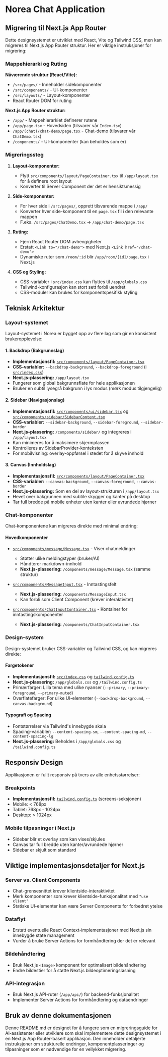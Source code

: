 
# Norea Chat Application

## Migrering til Next.js App Router

Dette designsystemet er utviklet med React, Vite og Tailwind CSS, men kan migreres til Next.js App Router struktur. Her er viktige instruksjoner for migrering:

### Mappehierarki og Ruting

**Nåværende struktur (React/Vite):**
- `/src/pages/` - Inneholder sidekomponenter
- `/src/components/` - UI-komponenter
- `/src/layouts/` - Layout-komponenter
- React Router DOM for ruting

**Next.js App Router struktur:**
- `/app/` - Mappehierarkiet definerer rutene
- `/app/page.tsx` - Hovedsiden (tilsvarer vår `Index.tsx`)
- `/app/(chat)/chat-demo/page.tsx` - Chat-demo (tilsvarer vår `ChatDemo.tsx`)
- `/components/` - UI-komponenter (kan beholdes som er)

### Migreringssteg

1. **Layout-komponenter:**
   - Flytt `src/components/layout/PageContainer.tsx` til `/app/layout.tsx` for å definere root layout
   - Konverter til Server Component der det er hensiktsmessig

2. **Side-komponenter:**
   - For hver side i `/src/pages/`, opprett tilsvarende mappe i `/app/`
   - Konverter hver side-komponent til en `page.tsx` fil i den relevante mappen
   - F.eks. `/src/pages/ChatDemo.tsx` → `/app/chat-demo/page.tsx`

3. **Ruting:**
   - Fjern React Router DOM avhengigheter
   - Erstatt `<Link to="/chat-demo">` med Next.js `<Link href="/chat-demo">`
   - Dynamiske ruter som `/room/:id` blir `/app/room/[id]/page.tsx` i Next.js

4. **CSS og Styling:**
   - CSS-variabler i `src/index.css` kan flyttes til `/app/globals.css`
   - Tailwind-konfigurasjon kan stort sett forbli uendret
   - CSS-moduler kan brukes for komponentspesifikk styling

## Teknisk Arkitektur

### Layout-systemet

Layout-systemet i Norea er bygget opp av flere lag som gir en konsistent brukeropplevelse:

#### 1. Backdrop (Bakgrunnslag)
- **Implementasjonsfil:** [`src/components/layout/PageContainer.tsx`](src/components/layout/PageContainer.tsx)
- **CSS-variabler:** `--backdrop-background`, `--backdrop-foreground` (i [`src/index.css`](src/index.css))
- **Next.js-plassering:** `/app/layout.tsx` 
- Fungerer som global bakgrunnsflate for hele applikasjonen
- Bruker en subtil lysegrå bakgrunn i lys modus (mørk modus tilgjengelig)

#### 2. Sidebar (Navigasjonslag)
- **Implementasjonsfil:** [`src/components/ui/sidebar.tsx`](src/components/ui/sidebar.tsx) og [`src/components/sidebar/SidebarContent.tsx`](src/components/sidebar/SidebarContent.tsx)
- **CSS-variabler:** `--sidebar-background`, `--sidebar-foreground`, `--sidebar-border`
- **Next.js-plassering:** `/components/sidebar/` og integreres i `/app/layout.tsx`
- Kan minimeres for å maksimere skjermplassen
- Kontrolleres av SidebarProvider-konteksten
- For mobilvisning: overlay-oppførsel i stedet for å skyve innhold

#### 3. Canvas (Innholdslag)
- **Implementasjonsfil:** [`src/components/layout/PageContainer.tsx`](src/components/layout/PageContainer.tsx)
- **CSS-variabler:** `--canvas-background`, `--canvas-foreground`, `--canvas-border`
- **Next.js-plassering:** Som en del av layout-strukturen i `/app/layout.tsx`
- Hevet over bakgrunnen med subtile skygger og kanter på desktop
- Tar full bredde på mobile enheter uten kanter eller avrundede hjørner

### Chat-komponenter

Chat-komponentene kan migreres direkte med minimal endring:

#### Hovedkomponenter
- [`src/components/message/Message.tsx`](src/components/message/Message.tsx) - Viser chatmeldinger
  - Støtter ulike meldingstyper (bruker/AI)
  - Håndterer markdown-innhold
  - **Next.js-plassering:** `/components/message/Message.tsx` (samme struktur)

- [`src/components/MessageInput.tsx`](src/components/MessageInput.tsx) - Inntastingsfelt
  - **Next.js-plassering:** `/components/MessageInput.tsx`
  - Kan forbli som Client Component (krever interaktivitet)

- [`src/components/ChatInputContainer.tsx`](src/components/ChatInputContainer.tsx) - Kontainer for inntastingskomponenter
  - **Next.js-plassering:** `/components/ChatInputContainer.tsx`

### Design-system

Design-systemet bruker CSS-variabler og Tailwind CSS, og kan migreres direkte:

#### Fargetokener
- **Implementasjonsfil:** [`src/index.css`](src/index.css) og [`tailwind.config.ts`](tailwind.config.ts)
- **Next.js-plassering:** `/app/globals.css` og `/tailwind.config.ts`
- Primærfarger: Lilla tema med ulike nyanser (`--primary`, `--primary-foreground`, `--primary-muted`)
- Overflatefarger: For ulike UI-elementer (`--backdrop-background`, `--canvas-background`)

#### Typografi og Spacing
- Fontstørrelser via Tailwind's innebygde skala
- Spacing-variabler: `--content-spacing-sm`, `--content-spacing-md`, `--content-spacing-lg`
- **Next.js-plassering:** Beholdes i `/app/globals.css` og `/tailwind.config.ts`

## Responsiv Design

Applikasjonen er fullt responsiv på tvers av alle enhetsstørrelser:

### Breakpoints
- **Implementasjonsfil:** [`tailwind.config.ts`](tailwind.config.ts) (screens-seksjonen)
- Mobile: < 768px
- Tablet: 768px - 1024px
- Desktop: > 1024px

### Mobile tilpasninger i Next.js
- Sidebar blir et overlay som kan vises/skjules
- Canvas tar full bredde uten kanter/avrundede hjørner
- Sidebar er skjult som standard

## Viktige implementasjonsdetaljer for Next.js

### Server vs. Client Components
- Chat-grensesnittet krever klientside-interaktivitet
- Merk komponenter som krever klientside-funksjonalitet med `"use client"`
- Statiske UI-elementer kan være Server Components for forbedret ytelse

### Dataflyt
- Erstatt eventuelle React Context-implementasjoner med Next.js sin innebygde state management
- Vurder å bruke Server Actions for formhåndtering der det er relevant

### Bildehåndtering
- Bruk Next.js `<Image>` komponent for optimalisert bildehåndtering
- Endre bildestier for å støtte Next.js bildeoptimeringsløsning

### API-integrasjon
- Bruk Next.js API-ruter (`/app/api/`) for backend-funksjonalitet
- Implementer Server Actions for formhåndtering og dataendringer

## Bruk av denne dokumentasjonen

Denne README.md er designet for å fungere som en migreringsguide for AI-assistenter eller utviklere som skal implementere dette designsystemet i en Next.js App Router-basert applikasjon. Den inneholder detaljerte instruksjoner om strukturelle endringer, komponentplasseringer og tilpasninger som er nødvendige for en vellykket migrering.

